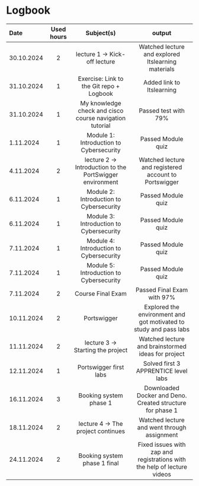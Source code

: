 # Logbook

| Date       | Used hours |                       Subject(s)                        |                                 output                                  |
| :--------- | :--------: | :-----------------------------------------------------: | :---------------------------------------------------------------------: |
| 30.10.2024 |     2      |              lecture 1 → Kick-off lecture               |           Watched lecture and explored Itslearning materials            |
| 31.10.2024 |     1      |        Exercise: Link to the Git repo + Logbook         |                        Added link to Itslearning                        |
| 31.10.2024 |     1      | My knowledge check and cisco course navigation tutorial |                          Passed test with 79%                           |
| 1.11.2024  |     1      |         Module 1: Introduction to Cybersecurity         |                           Passed Module quiz                            |
| 4.11.2024  |     2      | lecture 2 → Introduction to the PortSwigger environment |          Watched lecture and registered account to Portswigger          |
| 6.11.2024  |     1      |         Module 2: Introduction to Cybersecurity         |                           Passed Module quiz                            |
| 6.11.2024  |     1      |         Module 3: Introduction to Cybersecurity         |                           Passed Module quiz                            |
| 7.11.2024  |     1      |         Module 4: Introduction to Cybersecurity         |                           Passed Module quiz                            |
| 7.11.2024  |     1      |         Module 5: Introduction to Cybersecurity         |                           Passed Module quiz                            |
| 7.11.2024  |     2      |                    Course Final Exam                    |                       Passed Final Exam with 97%                        |
| 10.11.2024 |     2      |                       Portswigger                       |    Explored the environment and got motivated to study and pass labs    |
| 11.11.2024 |     2      |            lecture 3 → Starting the project             |           Watched lecture and brainstormed ideas for project            |
| 12.11.2024 |     1      |                 Portswigger first labs                  |                  Solved first 3 APPRENTICE level labs                   |
| 16.11.2024 |     3      |                 Booking system phase 1                  |        Downloaded Docker and Deno. Created structure for phase 1        |
| 18.11.2024 |     2      |            lecture 4 → The project continues            |               Watched lecture and went through assignment               |
| 24.11.2024 |     2      |              Booking system phase 1 final               | Fixed issues with zap and registrations with the help of lecture videos |
